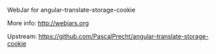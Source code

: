 WebJar for angular-translate-storage-cookie

More info: http://webjars.org

Upstream: https://github.com/PascalPrecht/angular-translate-storage-cookie
